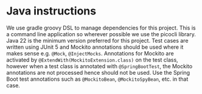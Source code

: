 # Java instructions

We use gradle groovy DSL to manage dependencies for this project. 
This is a command line application so wherever possible we use the picocli library.
Java 22 is the minimum version preferred for this project.
Test cases are written using JUnit 5 and Mockito annotations should be used where it makes sense e.g. `@Mock`, `@InjectMocks`. Annotations for Mockito are activated by `@ExtendWith(MockitoExtension.class)` on the test class, however when a test class is annotated with `@SpringBootTest`, the Mockito annotations are not processed hence should not be used. Use the Spring Boot test annotations such as `@MockitoBean`, `@MockitoSpyBean`, etc. in that case.
